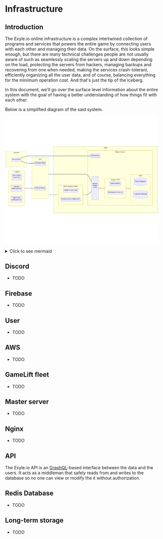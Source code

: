 # Infrastructure

## Introduction

The Exyle.io online infrastructure is a complex intertwined
collection of programs and services that powers the entire
game by connecting users with each other and managing their data.
On the surface, this looks simple enough, but there are many technical
challenges people are not usually aware of such as seamlessly scaling
the servers up and down depending on the load, protecting the servers
from hackers, managing backups and recovering from one when needed,
making the services crash-tolerant, efficiently organizing all the user
data, and of course, balancing everything for the minimum operation cost.
And that's just the tip of the iceberg.

In this document, we'll go over the surface level information about
the entire system with the goal of having a better understanding of how
things fit with each other.

Below is a simplified diagram of the said system.

![infrastructure plan](../../img/infrastructure.png)

<details>
<summary>Click to see mermaid</summary>

Nah, [this mermaid](https://mermaid-js.github.io) LMAO.

```
flowchart LR
    subgraph firebase[Firebase]
        direction LR
        web-client["Web Client\n(exyle.io)"]
        website["Website\n(web.exyle.io)"]
        status-site["Status site\n(web.exyle.io)"]
    end
    firebase --- browser

    subgraph discord[Discord]
        discord-api[Discord API]
    end
    discord-api --- discord-bot
    discord-api --- desktop-client

    subgraph user[User]
        browser[Web Browser]
        desktop-client[Desktop Client]
    end
    user --- nginx-proxy
    user --- aws-gamelift-fleet

    subgraph aws[AWS]
        classDef aws_padding fill:none,stroke:none
        subgraph aws_padding [ ]
            subgraph aws-gamelift-fleet[AWS GameLift Fleet]
                direction LR
                region-servers-stable[stable version pool]
                region-servers-dev[development version pool]
            end
            aws-gamelift-fleet --- nginx-proxy

            subgraph master-server[Master Server]
                discord-bot[Discord Bot]
                nginx-proxy[ \n\n\n NGINX \n reverse \n proxy \n\n\n\n]

                subgraph api[Exyle.io API]
                    direction LR
                    api-stable[stable version]
                    api-dev[development version]
                end

                subgraph data[Data]
                    direction LR
                    redis-db[(Redis Database)]
                    long-term-storage[(Long-term Storage)]
                end
            end
            nginx-proxy --- api
            api --- data
        end
        class aws_padding aws_padding
    end
```

</details>

## Discord

- TODO

## Firebase

- TODO

## User

- TODO

## AWS

- TODO

## GameLift fleet

- TODO

## Master server

- TODO

## Nginx

- TODO

## API

The Exyle.io API is an [GraphQL](https://graphql.org)-based interface
between the data and the users. It acts as a middleman that safely
reads from and writes to the database so no one can view or modify the
it without authorization.

## Redis Database

- TODO

## Long-term storage

- TODO
